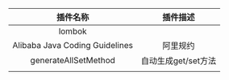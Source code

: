 | 插件名称 | 插件描述 |
| :---: | :---: |
| lombok |  |
| Alibaba Java Coding Guidelines | 阿里规约 |
| generateAllSetMethod | 自动生成get/set方法 |
|  |  |



